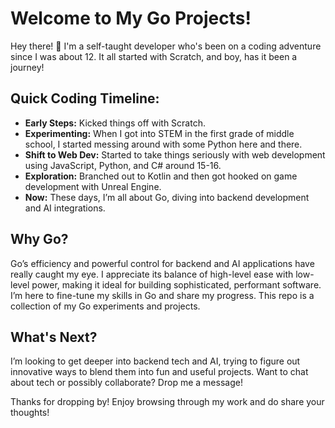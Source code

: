 # Welcome to My Go Projects!

Hey there! 👋 I'm a self-taught developer who's been on a coding adventure since I was about 12. It all started with Scratch, and boy, has it been a journey!

## Quick Coding Timeline:
- **Early Steps:** Kicked things off with Scratch.
- **Experimenting:** When I got into STEM in the first grade of middle school, I started messing around with some Python here and there.
- **Shift to Web Dev:** Started to take things seriously with web development using JavaScript, Python, and C# around 15-16.
- **Exploration:** Branched out to Kotlin and then got hooked on game development with Unreal Engine.
- **Now:** These days, I’m all about Go, diving into backend development and AI integrations.

## Why Go?
Go’s efficiency and powerful control for backend and AI applications have really caught my eye. I appreciate its balance of high-level ease with low-level power, making it ideal for building sophisticated, performant software. I’m here to fine-tune my skills in Go and share my progress. This repo is a collection of my Go experiments and projects.

## What's Next?
I’m looking to get deeper into backend tech and AI, trying to figure out innovative ways to blend them into fun and useful projects. Want to chat about tech or possibly collaborate? Drop me a message!

Thanks for dropping by! Enjoy browsing through my work and do share your thoughts!
